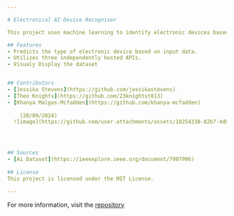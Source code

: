 ```yaml
---

# Electronical AI Device Recogniser

This project uses machine learning to identify electronic devices based on user input. It leverages three separate APIs for data collection and prediction. Each API is hosted individually, enabling efficient and accurate appliance recognition.

## Features
- Predicts the type of electronic device based on input data.
- Utilizes three independently hosted APIs.
- Visualy Display the dataset


## Contributors
- [Jessika Stevens](https://github.com/jessikastevens)
- [Theo Knights](https://github.com/23knightst813)
- [Khanya Malgas-Mcfadden](https://github.com/khanya-mcfadden)
  
    (30/09/2024)
  ![image](https://github.com/user-attachments/assets/10254338-82b7-4d00-b2e8-091fda2e37a9)




## Sources
- [Ai Dataset](https://ieeexplore.ieee.org/document/7007996)
  
## License
This project is licensed under the MIT License.

---
```


For more information, visit the [repository](https://github.com/jessikastevens/Electronical-AI-Device-Recogniser) 
